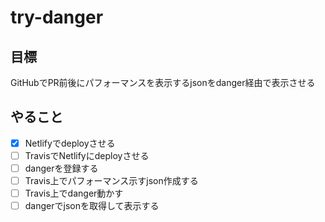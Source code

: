 # try-danger

## 目標
GitHubでPR前後にパフォーマンスを表示するjsonをdanger経由で表示させる

## やること
- [x] Netlifyでdeployさせる
- [ ] TravisでNetlifyにdeployさせる
- [ ] dangerを登録する
- [ ] Travis上でパフォーマンス示すjson作成する
- [ ] Travis上でdanger動かす
- [ ] dangerでjsonを取得して表示する
